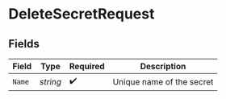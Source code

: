 # DeleteSecretRequest


## Fields

| Field                     | Type                      | Required                  | Description               |
| ------------------------- | ------------------------- | ------------------------- | ------------------------- |
| `Name`                    | *string*                  | :heavy_check_mark:        | Unique name of the secret |